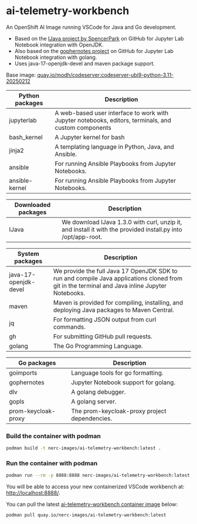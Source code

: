 # ai-telemetry-workbench

An OpenShift AI Image running VSCode for Java and Go development.
- Based on the [IJava project by SpencerPark](https://github.com/SpencerPark/IJava) on GitHub for Jupyter Lab Notebook integration with OpenJDK.
- Also based on the [gophernotes project](https://github.com/gopherdata/gophernotes) on GitHub for Jupyter Lab Notebook integration with golang.
- Uses java-17-openjdk-devel and maven package support.

Base image: [quay.io/modh/codeserver:codeserver-ubi9-python-3.11-20250212](https://quay.io/repository/modh/codeserver?tab=tags&tag=codeserver-ubi9-python-3.11-20250212)

| Python packages | Description |
| --- | --- |
| jupyterlab | A web-based user interface to work with Jupyter notebooks, editors, terminals, and custom components |
| bash_kernel | A Jupyter kernel for bash |
| jinja2 | A templating language in Python, Java, and Ansible. |
| ansible | For running Ansible Playbooks from Jupyter Notebooks. |
| ansible-kernel | For running Ansible Playbooks from Jupyter Notebooks. |

| Downloaded packages | Description |
| --- | --- |
| IJava | We download IJava 1.3.0 with curl, unzip it, and install it with the provided install.py into /opt/app-root. |

| System packages | Description |
| --- | --- |
| java-17-openjdk-devel | We provide the full Java 17 OpenJDK SDK to run and compile Java applications cloned from git in the terminal and Java inline Jupyter Notebooks. |
| maven | Maven is provided for compiling, installing, and deploying Java packages to Maven Central. |
| jq | For formatting JSON output from curl commands. |
| gh | For submitting GitHub pull requests. |
| golang | The Go Programming Language. |

| Go packages | Description |
| --- | --- |
| goimports | Language tools for go formatting. |
| gophernotes | Jupyter Notebook support for golang. |
| dlv | A golang debugger. |
| gopls | A golang server. |
| prom-keycloak-proxy | The prom-keycloak-proxy project dependencies. |

### Build the container with podman

```bash
podman build -t nerc-images/ai-telemetry-workbench:latest .
```

### Run the container with podman

```bash
podman run --rm -p 8888:8888 nerc-images/ai-telemetry-workbench:latest
```

You will be able to access your new containerized VSCode workbench at: [http://localhost:8888/](http://localhost:8888/). 


You can pull the latest [ai-telemetry-workbench container image](https://github.com/nerc-images/ai-telemetry-workbench/pkgs/container/ai-telemetry-workbench) below:

```
podman pull quay.io/nerc-images/ai-telemetry-workbench:latest
```
